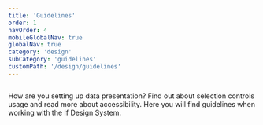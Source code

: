 ```yaml
---
title: 'Guidelines'
order: 1
navOrder: 4
mobileGlobalNav: true
globalNav: true
category: 'design'
subCategory: 'guidelines'
customPath: '/design/guidelines'
---
```


<div class="if text layout column left">
<p class="if text lead">
How are you setting up data presentation? Find out about selection controls usage and read more about accessibility. Here you will find guidelines when working with the If Design System.
</p>
</div>
